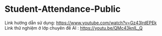 # Student-Attendance-Public
Link hướng dẫn sử dụng: https://www.youtube.com/watch?v=Gz43lrdEPEk
Link thử nghiệm ở lớp chuyên đề AI : https://youtu.be/QMc43knlL_Q
